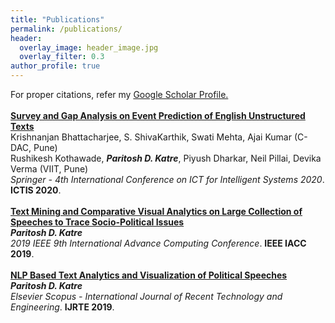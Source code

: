 ```yaml
---
title: "Publications"
permalink: /publications/
header:
  overlay_image: header_image.jpg
  overlay_filter: 0.3
author_profile: true
---
```


For proper citations, refer my <a href = "https://scholar.google.com/citations?user=UsJddC0AAAAJ&hl=en">Google Scholar Profile.</a>
<br>
<br>
<b>[Survey and Gap Analysis on Event Prediction of English Unstructured Texts](http://katreparitosh.github.io/publication/springer_ictis_2020)</b> <br> 
Krishnanjan Bhattacharjee, S. ShivaKarthik, Swati Mehta, Ajai Kumar (C-DAC, Pune)<br>
Rushikesh Kothawade, <b><i>Paritosh D. Katre</i></b>, Piyush Dharkar, Neil Pillai, Devika Verma (VIIT, Pune)<br>
<i>Springer - 4th International Conference on ICT for Intelligent Systems 2020</i>. <b>ICTIS 2020</b>.
<br>
<br>
<b>[Text Mining and Comparative Visual Analytics on Large Collection of Speeches to Trace Socio-Political Issues](http://katreparitosh.github.io/publication/ieee_iacc_2019)</b> <br> 
<b><i>Paritosh D. Katre</i></b><br>
<i>2019 IEEE 9th International Advance Computing Conference</i>. <b>IEEE IACC 2019</b>.
<br>
<br>
<b>[NLP Based Text Analytics and Visualization of Political Speeches](http://katreparitosh.github.io/publication/ijrte_2019)</b><br> 
<i><b>Paritosh D. Katre</b></i><br>
<i>Elsevier Scopus - International Journal of Recent Technology and Engineering</i>. <b>IJRTE 2019</b>.
<br>
<br>
